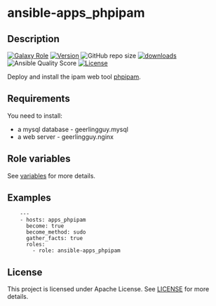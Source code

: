 # ansible-apps_phpipam

## Description

[![Galaxy Role](https://img.shields.io/badge/galaxy-apps_phpipam-purple?style=flat)](https://galaxy.ansible.com/lotusnoir/apps_phpipam)
[![Version](https://img.shields.io/github/release/lotusnoir/ansible-apps_phpipam.svg)](https://github.com/lotusnoir/ansible-apps_phpipam/releases/latest)
![GitHub repo size](https://img.shields.io/github/repo-size/lotusnoir/ansible-apps_phpipam?color=orange&style=flat)
[![downloads](https://img.shields.io/ansible/role/d/52262)](https://galaxy.ansible.com/lotusnoir/apps_phpipam)
![Ansible Quality Score](https://img.shields.io/ansible/quality/52262)
[![License](https://img.shields.io/badge/license-Apache--2.0-brightgreen?style=flat)](https://opensource.org/licenses/Apache-2.0)

Deploy and install the ipam web tool [phpipam](https://github.com/momorientes/phpipam).

## Requirements

You need to install:
  - a mysql database - geerlingguy.mysql
  - a web server - geerlingguy.nginx 


## Role variables

See [variables](/defaults/main.yml) for more details.

## Examples

        ---
        - hosts: apps_phpipam
          become: true
          become_method: sudo
          gather_facts: true
          roles:
            - role: ansible-apps_phpipam


## License

This project is licensed under Apache License. See [LICENSE](/LICENSE) for more details.

